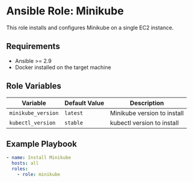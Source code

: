 # Ansible Role: Minikube

This role installs and configures Minikube on a single EC2 instance.

## Requirements

- Ansible >= 2.9
- Docker installed on the target machine

## Role Variables

| Variable            | Default Value | Description                   |
|---------------------|---------------|-------------------------------|
| `minikube_version`  | `latest`      | Minikube version to install   |
| `kubectl_version`   | `stable`      | kubectl version to install    |

## Example Playbook

```yaml
- name: Install Minikube
  hosts: all
  roles:
    - role: minikube

